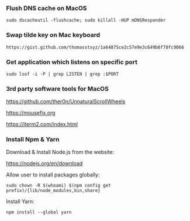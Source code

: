 ### Flush DNS cache on MacOS

    sudo dscacheutil -flushcache; sudo killall -HUP mDNSResponder

### Swap tilde key on Mac keyboard

    https://gist.github.com/thomasstxyz/1a64875ce2c57e9e3c649b6f70fc9066

### Get application which listens on specific port

    sudo lsof -i -P | grep LISTEN | grep :$PORT

### 3rd party software tools for MacOS

https://github.com/ther0n/UnnaturalScrollWheels 

https://mousefix.org

https://iterm2.com/index.html

### Install Npm & Yarn

Download & Install Node.js from the website:

https://nodejs.org/en/download

Allow user to install packages globally:

    sudo chown -R $(whoami) $(npm config get prefix)/{lib/node_modules,bin,share}

Install Yarn:

    npm install --global yarn
